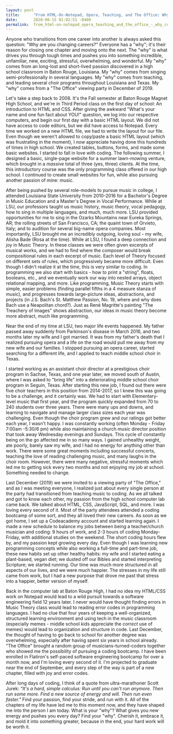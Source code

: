 ```yaml
---
layout: post
title:      "From HTML-On-Notepad, Opera, Teaching, and The Office: Why Coding?"
date:       2020-06-15 01:02:51 -0400
permalink:  from_html-on-notepad_opera_teaching_and_the_office_-_why_coding
---
```



Anyone who transitions from one career into another is always asked this question: "Why are you changing careers?" Everyone has a "why"; it's their reason for closing one chapter and moving onto the next. The "why" is what drives you through tough times and pushes you into something incredible, unfamiliar, new, exciting, stressful, overwhelming, and wonderful. My "why" comes from an long-lost and short-lived passion discovered in a high school classroom in Baton Rouge, Louisiana. My "why" comes from singing semi-professionally in several languages. My "why" comes from teaching, and leading several choir programs throughout Louisiana and Texas. My "why" comes from a "The Office" viewing party in December of 2019.

Let's take a step back to 2008. It's the Fall semester at Baton Rouge Magnet High School, and we're in Third Period class on the first day of school: An introduction to HTML and CSS. After giving the awkward "What's your name and one fun fact about YOU!" question, we log into our respective computers, and begin our first day with a basic HTML layout. We did not have access to code editors, but we did have access to Notepad. Every time we worked on a new HTML file, we had to write the layout for our file. Even though we weren't allowed to copy/paste a basic HTML layout (which was frustrating in the moment), I *now* appreciate having done this hundreds of times in high school. We created tables, buttons, forms, and made some basic websites. I started to fall in love with coding. The following summer, I designed a basic, single-page website for a summer lawn-mowing venture, which brought in a *massive* total of three (yes, three) clients. At the time, this introductory course was the only programming class offered in our high school. I continued to create small websites for fun, while also pursuing another passion of mine: music. 

After being pushed by several role-models to pursue music in college, I attended Louisiana State University from 2010-2016 for a Bachelor's Degree in Music Education and a Master's Degree in Vocal Performance. While at LSU, our professors taught us music history, music theory, vocal pedagogy, how to sing in multiple languages, and much, much more. LSU provided opportunities for me to sing in the Ozarks Mountains near Eureka Springs, AR; the rolling streets of San Francisco, CA; the quaint town of Orvieto, Italy; and to audition for several big-name opera companies. Most importantly, LSU brought me an incredibly outgoing, loving soul - my wife, Alisha Bade (Rosa at the time). While at LSU, I found a deep connection and joy in Music Theory. In these classes we were often given excerpts of musical works, and we had to find where the composer would break compositional rules in each excerpt of music. Each level of Theory focused on different sets of rules, which progressively became more difficult. Even though I didn't realize it at the time, this is very similar to coding. In programming we also start with basics - how to print a "string", floats, booleans, etc., and we eventually work our way into nested arrays, object relational mapping, and more. Like programming, Music Theory starts with simple, easier problems (finding parallel fifths in a 4 measure stanza of music), and progresses towards large-picture ideas, abstractions, and projects (in J.S. Bach's St. Matthew Passion, No. 19, where and why does Bach use a Neapolitan chord?). Just as René Magritte's painting "The Treachery of Images" shows abstraction, our ideas in music theory become more abstract, much like programming. 

Near the end of my time at LSU, two major life events happened. My father passed away suddenly from Parkinson's disease in March 2016, and two months later my wife and I got married. It was from my father's death that I realized pursuing opera and a life on the road would pull me away from my new wife and our families. I stopped pursuing an opera career, started searching for a different life, and I applied to teach middle school choir in Texas. 

I started working as an assistant choir director at a prestigious choir program in Sachse, Texas, and one year later, we moved south of Austin, where I was asked to "bring life" into a deteriorating middle school choir program in Seguin, Texas. After starting this new job, I found out there were five choir teachers in this position from 2014-2017, so I knew this was going to be a challenge, and it certainly was. We had to start with Elementary-level music that first year, and the program quickly expanded from 70 to 240 students over three years. There were many ups and downs, and learning to navigate and manage larger class sizes each year was challenging. Even though the choir program grew and our ratings got better each year, I wasn't happy. I was constantly working (often Monday - Friday 7:00am -5:30/6 pm) while also maintaining a church music director position that took away Wednesday evenings and Sundays. This cycle of constantly being on the go affected me in so many ways. I gained unhealthy weight, ate poorly, barely saw my wife, and I had no energy for anything other than work. There were some great moments including successful concerts, teaching the love of reading challenging music, and many laughs in the choir room. However, there were many negative, stressful moments which led me to getting sick every two months and not enjoying my job at school. Something needed to change.

Last December (2019) we were invited to a viewing party of "The Office," and as I was meeting everyone, I realized just about every single person at the party had transitioned from teaching music to coding. As we all talked and got to know each other, my passion from the high school computer lab came back. We talked about HTML, CSS, JavaScript, SQL, and more. I was loving every second of it. Most of the party attendees attended a coding bootcamp of some sort, and they all loved their new careers. As soon as we got home, I set up a Codeacademy account and started learning again. I made a new schedule to balance my jobs between being a teacher/church musician and coding: 9 hours of work, and 2-3 hours of coding Monday-Friday, with additional studies on the weekend. The short coding hours flew by, and my passion kept growing every day. Even though I was learning new programming concepts while also working a full-time and part-time job, these new habits set up other healthy habits: my wife and I started eating a plant-based, vegan diet; we dusted off our Bibles and started interpreting Scripture; we started running. Our time was much more structured in all aspects of our lives, and we were much happier. The stresses in my life still came from work, but I had a new purpose that drove me past that stress into a happier, better version of myself.

Back in the computer lab at Baton Rouge High, I had no idea my HTML/CSS work on Notepad would lead to a wild pursuit towards a software engineering field 12 years later. I never would have thought finding errors in Music Theory class would lead to reading error codes in programming languages. I had no clue that four years of keeping a well-organized, structured learning environment and using tech in the music classroom (especially memes - middle school kids appreciate the *correct* use of memes) would lead to organization and structure in code. Last December, the thought of having to go back to school for another degree was overwhelming, especially after having spent six years in school already. "The Office" brought a random group of musicians-turned-coders together who showed me the possibility of pursuing a coding bootcamp. I have been enrolled in Flatiron's self-paced software engineering bootcamp for over a month now, and I'm loving every second of it. I'm projected to graduate near the end of September, and every step of the way is part of a new chapter, filled with joy and error codes.

After long days of coding, I think of a quote from ultra-marathoner Scott Jurek: *"It's a hard, simple calculus: Run until you can't run anymore. Then run some more. Find a new source of energy and will. Then run even faster."* Find your passion, find your stride, and run with it. All of the chapters of my life have led me to this moment now, and they have shaped me into the person I am today. What is your "why"? What gives you new energy and pushes you every day? Find your "why". Cherish it, embrace it, and mold it into something greater, because in the end, your hard work will be worth it.
